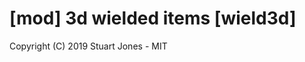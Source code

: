 [mod] 3d wielded items [wield3d]
================================

Copyright (C) 2019 Stuart Jones - MIT
